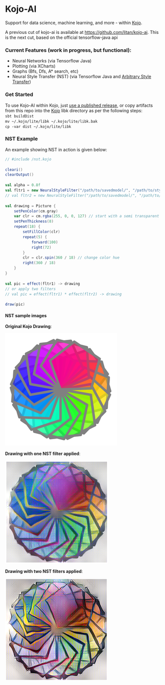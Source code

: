 # Kojo-AI
Support for data science, machine learning, and more - within [Kojo](www.kojo.in).

A previous cut of kojo-ai is available at https://github.com/litan/kojo-ai. This is the next cut, based on the official tensorflow-java api

### Current Features (work in progress, but functional):
* Neural Networks (via Tensorflow Java)
* Plotting (via XCharts)
* Graphs (Bfs, Dfs, A* search, etc)
* Neural Style Transfer (NST) (via Tensorflow Java and [Arbitrary Style Transfer](https://github.com/emla2805/arbitrary-style-transfer))

### Get Started
To use Kojo-AI within Kojo, just [use a published release](https://github.com/litan/kojo-ai-2/releases), or copy artifacts from this repo into the [Kojo](www.kojo.in) libk directory as per the following steps:  
`sbt buildDist`  
`mv ~/.kojo/lite/libk ~/.kojo/lite/libk.bak`  
`cp -var dist ~/.kojo/lite/libk`

### NST Example
An example showing NST in action is given below:

```scala
// #include /nst.kojo

cleari()
clearOutput()

val alpha = 0.8f
val fltr1 = new NeuralStyleFilter("/path/to/savedmodel/", "/path/to/style.jpg", alpha)
// val fltr2 = new NeuralStyleFilter("/path/to/savedmodel/", "/path/to/style2.jpg", alpha)

val drawing = Picture {
    setPenColor(cm.gray)
    var clr = cm.rgba(255, 0, 0, 127) // start with a semi transparent red color
    setPenThickness(8)
    repeat(18) {
        setFillColor(clr)
        repeat(5) {
            forward(100)
            right(72)
        }
        clr = clr.spin(360 / 18) // change color hue
        right(360 / 18)
    }
}

val pic = effect(fltr1) -> drawing
// or apply two filters
// val pic = effect(fltr1) * effect(fltr2) -> drawing

draw(pic)
```

#### NST sample images

**Original Kojo Drawing**:

![nst0](nst-examples/nst0.png)

**Drawing with one NST filter applied**:

![nst1](nst-examples/nst1.png)

**Drawing with two NST filters applied**:

![nst2](nst-examples/nst2.png)

